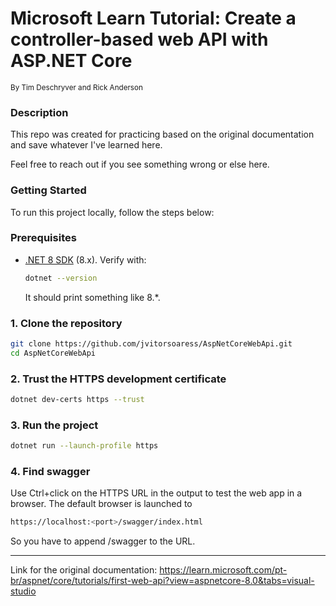 # Microsoft Learn Tutorial: Create a controller-based web API with ASP.NET Core

<small>By Tim Deschryver and Rick Anderson</small>

### Description
This repo was created for practicing based on the original documentation and save whatever I've learned here.

Feel free to reach out if you see something wrong or else here.

### Getting Started

To run this project locally, follow the steps below:

### Prerequisites
- [.NET 8 SDK](https://dotnet.microsoft.com/download) (8.x). Verify with:
  ```bash
  dotnet --version
  ```
  It should print something like 8.*.

### 1. Clone the repository

```bash
git clone https://github.com/jvitorsoaress/AspNetCoreWebApi.git
cd AspNetCoreWebApi
```

### 2. Trust the HTTPS development certificate

``` bash
dotnet dev-certs https --trust
```

### 3. Run the project

``` bash
dotnet run --launch-profile https
```

### 4. Find swagger
Use Ctrl+click on the HTTPS URL in the output to test the web app in a browser.
The default browser is launched to 
``` bash
https://localhost:<port>/swagger/index.html
```

So you have to append /swagger to the URL.


---
Link for the original documentation: https://learn.microsoft.com/pt-br/aspnet/core/tutorials/first-web-api?view=aspnetcore-8.0&tabs=visual-studio
